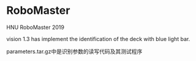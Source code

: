 # RoboMaster
HNU RoboMaster 2019

vision  1.3 has implement the identification of the deck with blue light bar.

parameters.tar.gz中是识别参数的读写代码及其测试程序



